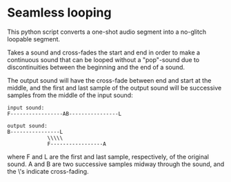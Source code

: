 # Seamless looping
This python script converts a one-shot audio segment into a
no-glitch loopable segment.

Takes a sound and cross-fades the start and end in order
to make a continuous sound that can be looped without
a "pop"-sound due to discontinuities between the beginning
and the end of a sound.

The output sound will have the cross-fade between end and start
at the middle, and the first and last sample of the output sound
will be successive samples from the middle of the input sound:
    
    input sound:
    F-----------------AB----------------L
    
    output sound:
    B----------------L
                 \\\\\
                 F-----------------A

where F and L are the first and last sample, respectively, 
of the original sound. A and B
are two successive samples midway through the sound,
and the \\'s indicate cross-fading.
